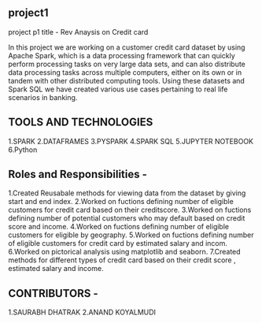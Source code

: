 ## project1
project p1 title - Rev Anaysis on Credit card


 In this project we are working on a customer credit card dataset  by
using Apache Spark, which is a data processing framework that can quickly perform processing tasks on very large data
sets, and can also distribute data processing tasks across multiple computers, either on its own or in tandem with other
distributed computing tools. Using these datasets and Spark SQL we have created various use cases pertaining to real life scenarios in banking.

## TOOLS AND TECHNOLOGIES

1.SPARK
2.DATAFRAMES
3.PYSPARK
4.SPARK SQL
5.JUPYTER NOTEBOOK
6.Python

## Roles and Responsibilities - 
1.Created Reusabale methods for viewing data from the dataset by giving start and end index.
2.Worked on fuctions defining number of eligible customers for credit card based on their creditscore.
3.Worked on fuctions defining number of potential customers who may default based on credit score and income.
4.Worked on fuctions defining number of eligible customers for eligible by geography.
5.Worked on fuctions defining number of eligible customers for credit card by estimated salary and incom.
6.Worked on pictorical analysis using matplotlib and seaborn.
7.Created methods for different types of credit card based on their credit score , estimated salary and income.

## CONTRIBUTORS - 
1.SAURABH DHATRAK
2.ANAND KOYALMUDI
